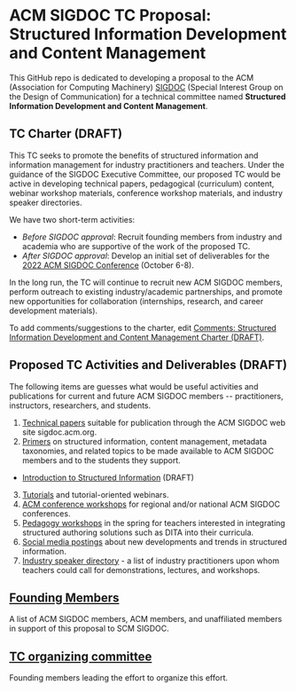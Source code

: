# ACM SIGDOC TC Proposal: Structured Information Development and Content Management

This GitHub repo is dedicated to developing a proposal to the ACM (Association for Computing Machinery) [SIGDOC](https://sigdoc.acm.org/) (Special Interest Group on the Design of Communication) for a technical committee named **Structured Information Development and Content Management**.

## TC Charter (DRAFT)

This TC seeks to promote the benefits of structured information and information management for industry practitioners and teachers. Under the guidance of the SIGDOC Executive Committee, our proposed TC would be active in developing technical papers, pedagogical (curriculum) content, webinar workshop materials, conference workshop materials, and industry speaker directories. 

We have two short-term activities:

* *Before SIGDOC approval*: Recruit founding members from industry and academia who are supportive of the work of the proposed TC.
* *After SIGDOC approval*: Develop an initial set of deliverables for the [2022 ACM SIGDOC Conference](https://sigdoc.acm.org/conferences/) (October 6-8).

In the long run, the TC will continue to recruit new ACM SIGDOC members, perform outreach to existing industry/academic partnerships, and promote new opportunities for collaboration (internships, research, and career development materials).

To add comments/suggestions to the charter, edit [Comments: Structured Information Development and Content Management Charter (DRAFT)](charter_comments.md).

## Proposed TC Activities and Deliverables (DRAFT)

The following items are guesses what would be useful activities and publications for current and future ACM SIGDOC members -- practitioners, instructors, researchers, and students. 

1. [Technical papers](activities_tech-papers.md) suitable for publication through the ACM SIGDOC web site sigdoc.acm.org.
2. [Primers](activities_primers.md) on structured information, content management, metadata taxonomies, and related topics to be made available to ACM SIGDOC members and to the students they support. 
 * [Introduction to Structured Information](activities_primers_intro-structure.md) (DRAFT) 
3. [Tutorials](activities_tutorials.md) and tutorial-oriented webinars.
4. [ACM conference workshops](activities_conference-workshops.md) for regional and/or national ACM SIGDOC conferences.
5. [Pedagogy workshops](activities_pedagogy-workshops.md) in the spring for teachers interested in integrating structured authoring solutions such as DITA into their curricula.
6. [Social media postings](activities_social-media-postings.md) about new developments and trends in structured information.
7. [Industry speaker directory](activities_industry-speaker-directory.md) - a list of industry practitioners upon whom teachers could call for demonstrations, lectures, and workshops.



## [Founding Members](founding-members.md) 

A list of ACM SIGDOC members, ACM members, and unaffiliated members in support of this proposal to SCM SIGDOC. 


## [TC organizing committee](tc-organizing-committee.md)

Founding members leading the effort to organize this effort. 

 

   
